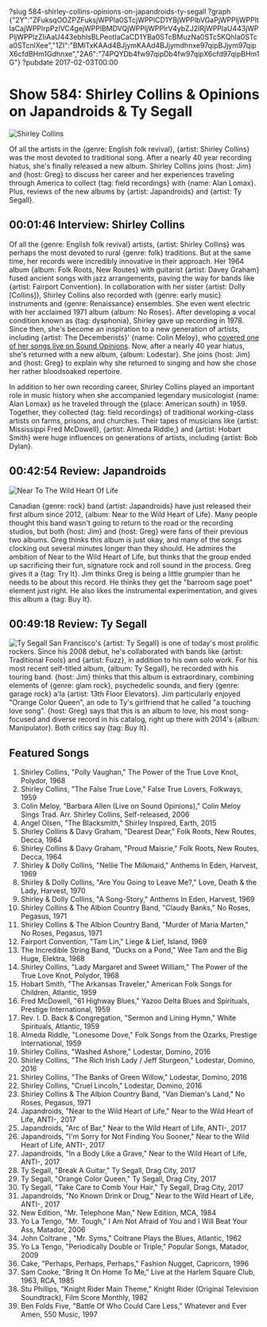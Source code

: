?slug 584-shirley-collins-opinions-on-japandroids-ty-segall
?graph {"2Y":"ZFuksqOOZPZFuksjWPPla0STcjWPPlCD1YBjWPPlbVGaPjWPPljWPPltIaCajWPPlrpPzIVC4gejWPPlBMDVQjWPPljWPPlrV4ybZJ2IRjWPPlaU443jWPPljWPPlzZIiAaU443ebhIsBLPeotIaCaCD1YBa0STcBMuzNa0STc5KQhIa0STca0STcnlXee","1ZI":"BMlTxKAAd4BJjymKAAd4BJjymdhnxe97qipBJjym97qipX6cfdBHm1Gdhnxe","2A6":"74PQYDb4fw97qipDb4fw97qipX6cfd97qipBHm1G"}
?pubdate 2017-02-03T00:00

# Show 584: Shirley Collins & Opinions on Japandroids & Ty Segall

![Shirley Collins](//static.soundopinions.org/images/2017/shirleycollins_web.jpg)

Of all the artists in the {genre: English folk revival}, {artist: Shirley Collins} was the most devoted to traditional song. After a nearly 40 year recording hiatus, she's finally released a new album. Shirley Collins joins {host: Jim} and {host: Greg} to discuss her career and her experiences traveling through America to collect {tag: field recordings} with {name: Alan Lomax}.  Plus, reviews of the new albums by {artist: Japandroids} and {artist: Ty Segall}.


## 00:01:46 Interview: Shirley Collins
Of all the {genre: English folk revival} artists, {artist: Shirley Collins} was perhaps the most devoted to rural {genre: folk} traditions. But at the same time, her records were incredibly innovative in their approach. Her 1964 album {album: Folk Roots, New Routes} with guitarist {artist: Davey Graham} fused ancient songs with jazz arrangements, paving the way for bands like {artist: Fairport Convention}. In collaboration with her sister {artist: Dolly [Collins]}, Shirley Collins also recorded with {genre: early music} instruments and {genre: Renaissance} ensembles. She even went electric with her acclaimed 1971 album {album: No Roses}. After developing a vocal condition known as {tag: dysphonia}, Shirley gave up recording in 1978. Since then, she's become an inspiration to a new generation of artists, including {artist: The Decemberists}' {name: Colin Meloy}, who [covered one of her songs live on Sound Opinions](http://soundopinions.org/show/9/). Now, after a nearly 40 year hiatus, she's returned with a new album, {album: Lodestar}. She joins {host: Jim} and {host: Greg} to explain why she returned to singing and how she chose her rather bloodsoaked repertoire.

In addition to her own recording career, Shirley Collins played an important role in music history when she accompanied legendary musicologist {name: Alan Lomax} as he traveled through the {place: American south} in 1959. Together, they collected {tag: field recordings} of traditional working-class artists on farms, prisons, and churches. Their tapes of musicians like {artist: Mississippi Fred McDowell}, {artist: Almeda Riddle,} and {artist: Hobart Smith} were huge influences on generations of artists, including {artist: Bob Dylan}.


## 00:42:54 Review: Japandroids
![Near To The Wild Heart Of Life](http://is1.mzstatic.com/image/thumb/Music71/v4/f1/57/77/f15777fb-d127-c8f3-e123-9577e87cf145/source/600x600bb.jpg "310972126/1168964814")

Canadian {genre: rock} band {artist: Japandroids} have just released their first album since 2012, {album: Near to the Wild Heart of Life}. Many people thought this band wasn't going to return to the road or the recording studios, but both {host: Jim} and {host: Greg} were fans of their previous two albums. Greg thinks this album is just okay, and many of the songs clocking out several minutes longer than they should. He admires the ambition of Near to the Wild Heart of Life, but thinks that the group ended up sacrificing their fun, signature rock and roll sound in the process. Greg gives it a {tag: Try It}. Jim thinks Greg is being a little grumpier than he needs to be about this record. He thinks they get the "barroom sage poet" element just right. He also likes the instrumental experimentation, and gives this album a {tag: Buy It}. 


## 00:49:18 Review: Ty Segall
![Ty Segall](http://is5.mzstatic.com/image/thumb/Music71/v4/77/64/11/776411d0-a4fc-e7c7-f8b9-c9be08f8248a/source/600x600bb.jpg "435800519/1175186018")
  San Francisco's {artist: Ty Segall} is one of today's most prolific rockers. Since his 2008 debut, he's collaborated with bands like {artist: Traditional Fools} and {artist: Fuzz}, in addition to his own solo work. For his most recent self-titled album, {album: Ty Segall}, he recorded with his touring band. {host: Jim} thinks that this album is extraordinary, combining elements of {genre: glam rock}, psychedelic sounds, and fiery {genre: garage rock} a'la {artist: 13th Floor Elevators}. Jim particularly enjoyed "Orange Color Queen", an ode to Ty's girlfriend that he called "a touching love song". {host: Greg} says that this is an album to love, his most song-focused and diverse record in his catalog, right up there with 2014's {album: Manipulator}.  Both critics say {tag: Buy It}.

## Featured Songs

1. Shirley Collins, "Polly Vaughan," The Power of the True Love Knot, Polydor, 1968
1. Shirley Collins, "The False True Love," False True Lovers, Folkways, 1959
1. Colin Meloy, "Barbara Allen (Live on Sound Opinions)," Colin Meloy Sings Trad. Arr. Shirley Collins, Self-released, 2006
1. Angel Olsen, "The Blacksmith," Shirley Inspired, Earth, 2015
1. Shirley Collins & Davy Graham, "Dearest Dear," Folk Roots, New Routes, Decca, 1964
1. Shirley Collins & Davy Graham, "Proud Maisrie," Folk Roots, New Routes, Decca, 1964
1. Shirley & Dolly Collins, "Nellie The Milkmaid," Anthems In Eden, Harvest, 1969
1. Shirley & Dolly Collins, "Are You Going to Leave Me?," Love, Death & the Lady, Harvest, 1970
1. Shirley & Dolly Collins, "A Song-Story," Anthems In Eden, Harvest, 1969
1. Shirley Collins & The Albion Country Band, "Claudy Banks," No Roses, Pegasus, 1971
1. Shirley Collins & The Albion Country Band, "Murder of Maria Marten," No Roses, Pegasus, 1971
1. Fairport Convention, "Tam Lin," Liege & Lief, Island, 1969
1. The Incredible String Band, "Ducks on a Pond," Wee Tam and the Big Huge, Elektra, 1968
1. Shirley Collins, "Lady Margaret and Sweet William," The Power of the True Love Knot, Polydor, 1968
1. Hobart Smith, "The Arkansas Traveler," American Folk Songs for Children, Atlantic, 1959
1. Fred McDowell, "61 Highway Blues," Yazoo Delta Blues and Spirituals, Prestige International, 1959
1. Rev. I. D. Back & Congregation, "Sermon and Lining Hymn," White Spirituals, Atlantic, 1959
1. Almeda Riddle, "Lonesome Dove," Folk Songs from the Ozarks, Prestige International, 1959
1. Shirley Collins, "Washed Ashore," Lodestar, Domino, 2016
1. Shirley Collins, "The Rich Irish Lady / Jeff Sturgeon," Lodestar, Domino, 2016
1. Shirley Collins, "The Banks of Green Willow," Lodestar, Domino, 2016
1. Shirley Collins, "Cruel Lincoln," Lodestar, Domino, 2016
1. Shirley Collins & The Albion Country Band, "Van Dieman's Land," No Roses, Pegasus, 1971
1. Japandroids, "Near to the Wild Heart of Life," Near to the Wild Heart of Life, ANTI-, 2017
1. Japandroids, "Arc of Bar," Near to the Wild Heart of Life, ANTI-, 2017
1. Japandroids, "I'm Sorry for Not Finding You Sooner," Near to the Wild Heart of Life, ANTI-, 2017
1. Japandroids, "In a Body Like a Grave," Near to the Wild Heart of Life, ANTI-, 2017
1. Ty Segall, "Break A Guitar," Ty Segall, Drag City, 2017
1. Ty Segall, "Orange Color Queen," Ty Segall, Drag City, 2017
1. Ty Segall, "Take Care to Comb Your Hair," Ty Segall, Drag City, 2017
1. Japandroids, "No Known Drink or Drug," Near to the Wild Heart of Life, ANTI-, 2017
1. New Edition, "Mr. Telephone Man," New Edition, MCA, 1984
1. Yo La Tengo, "Mr. Tough," I Am Not Afraid of You and I Will Beat Your Ass, Matador, 2006
1. John Coltrane , "Mr. Syms," Coltrane Plays the Blues, Atlantic, 1962
1. Yo La Tengo, "Periodically Double or Triple," Popular Songs, Matador, 2009
1. Cake, "Perhaps, Perhaps, Perhaps," Fashion Nugget, Capricorn, 1996
1. Sam Cooke, "Bring It On Home To Me," Live at the Harlem Square Club, 1963, RCA, 1985
1. Stu Phillips, "Knight Rider Main Theme," Knight Rider (Original Television Soundtrack), Film Score Monthly, 1982
1. Ben Folds Five, "Battle Of Who Could Care Less," Whatever and Ever Amen, 550 Music, 1997

